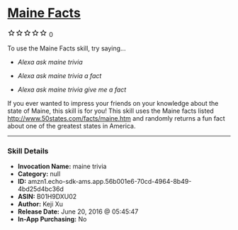 # [Maine Facts](http://alexa.amazon.com/#skills/amzn1.echo-sdk-ams.app.56b001e6-70cd-4964-8b49-4bd25d4bc36d)
![0 stars](../../images/ic_star_border_black_18dp_1x.png)![0 stars](../../images/ic_star_border_black_18dp_1x.png)![0 stars](../../images/ic_star_border_black_18dp_1x.png)![0 stars](../../images/ic_star_border_black_18dp_1x.png)![0 stars](../../images/ic_star_border_black_18dp_1x.png) 0

To use the Maine Facts skill, try saying...

* *Alexa ask maine trivia*

* *Alexa ask maine trivia a fact*

* *Alexa ask maine trivia give me a fact*

If you ever wanted to impress your friends on your knowledge about the state of Maine, this skill is for you! This skill uses the Maine facts listed http://www.50states.com/facts/maine.htm and randomly returns a fun fact about one of the greatest states in America.

***

### Skill Details

* **Invocation Name:** maine trivia
* **Category:** null
* **ID:** amzn1.echo-sdk-ams.app.56b001e6-70cd-4964-8b49-4bd25d4bc36d
* **ASIN:** B01H9DXU02
* **Author:** Keji Xu
* **Release Date:** June 20, 2016 @ 05:45:47
* **In-App Purchasing:** No

